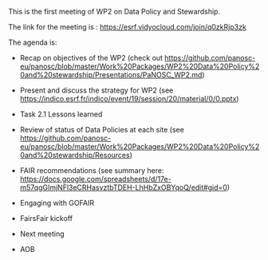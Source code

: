 This is the first meeting of WP2 on Data Policy and Stewardship.

The link for the meeting is : https://esrf.vidyocloud.com/join/q0zkRjp3zk

The agenda is:

* Recap on objectives of the WP2 (check out https://github.com/panosc-eu/panosc/blob/master/Work%20Packages/WP2%20Data%20Policy%20and%20stewardship/Presentations/PaNOSC_WP2.md)

* Present and discuss the strategy for WP2 (see https://indico.esrf.fr/indico/event/19/session/20/material/0/0.pptx)

* Task 2.1 Lessons learned

* Review of status of Data Policies at each site (see https://github.com/panosc-eu/panosc/blob/master/Work%20Packages/WP2%20Data%20Policy%20and%20stewardship/Resources)

* FAIR recommendations (see summary here: https://docs.google.com/spreadsheets/d/17e-m57qgGImjNFl3eCRHasvztbTDEH-LhHbZxOBYqoQ/edit#gid=0)

* Engaging with GOFAIR

* FairsFair kickoff

* Next meeting

* AOB

